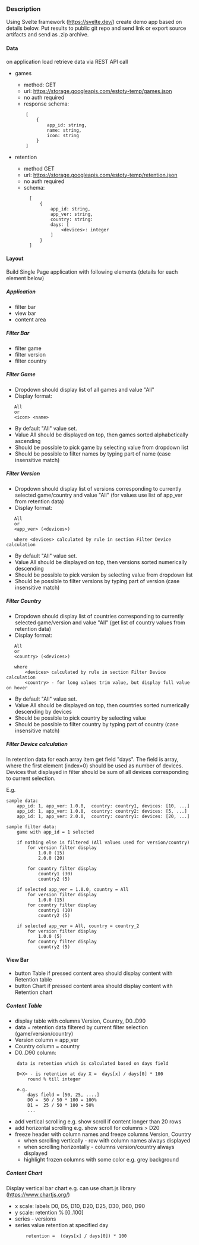 ### Description

Using Svelte framework (https://svelte.dev/) create demo app based on details below.
Put results to public git repo and send link or export source artifacts and send as .zip archive.

#### Data

on application load retrieve data via REST API call

- games

  - method: GET
  - url: https://storage.googleapis.com/estoty-temp/games.json
  - no auth required
  - response schema:

  ```
      [
          {
              app_id: string,
              name: string,
              icon: string
          }
      ]
  ```

- retention
  - method GET
  - url: https://storage.googleapis.com/estoty-temp/retention.json
  - no auth required
  - schema:
    ```
      [
          {
              app_id: string,
              app_ver: string,
              country: string:
              days: [
                  <devices>: integer
              ]
          }
      ]
    ```

#### Layout

Build Single Page application with following elements (details for each element below)

##### Application

- filter bar
- view bar
- content area

##### Filter Bar

- filter game
- filter version
- filter country

##### Filter Game

- Dropdown should display list of all games and value "All"
- Display format:

```
   All
   or
   <icon> <name>
```

- By default "All" value set.
- Value All should be displayed on top, then games sorted alphabetically ascending
- Should be possible to pick game by selecting value from dropdown list
- Should be possible to filter names by typing part of name (case insensitive match)

##### Filter Version

- Dropdown should display list of versions corresponding to currently selected game/country and value "All"
  (for values use list of app_ver from retention data)
- Display format:

```
   All
   or
   <app_ver> (<devices>)

   where <devices> calculated by rule in section Filter Device calculation
```

- By default "All" value set.
- Value All should be displayed on top, then versions sorted numerically descending
- Should be possible to pick version by selecting value from dropdown list
- Should be possible to filter versions by typing part of version (case insensitive match)

##### Filter Country

- Dropdown should display list of countries corresponding to currently selected game/version and value "All"
  (get list of country values from retention data)
- Display format:

```
   All
   or
   <country> (<devices>)

   where
       <devices> calculated by rule in section Filter Device calculation
       <country> - for long values trim value, but display full value on hover
```

- By default "All" value set.
- Value All should be displayed on top, then countries sorted numerically descending by devices
- Should be possible to pick country by selecting value
- Should be possible to filter country by typing part of country (case insensitive match)

##### Filter Device calculation

In retention data for each array item get field "days".
The field is array, where the first element (index=0) should be used as number of devices.
Devices that displayed in filter should be sum of all devices corresponding to current selection.

E.g.

```
sample data:
    app_id: 1, app_ver: 1.0.0,  country: country1, devices: [10, ...]
    app_id: 1, app_ver: 1.0.0,  country: country2: devices: [5, ...]
    app_id: 1, app_ver: 2.0.0,  country: country1: devices: [20, ...]

sample filter data:
    game with app_id = 1 selected

    if nothing else is filtered (All values used for version/country)
        for version filter display
            1.0.0 (15)
            2.0.0 (20)

        for country filter display
            country1 (30)
            country2 (5)

    if selected app_ver = 1.0.0, country = All
        for version filter display
            1.0.0 (15)
        for country filter display
            country1 (10)
            country2 (5)

    if selected app_ver = All, country = country_2
        for version filter display
            1.0.0 (5)
        for country filter display
            country2 (5)
```

#### View Bar

- button Table
  if pressed content area should display content with Retention table
- button Chart
  if pressed content area should display content with Retention chart

##### Content Table

- display table with columns Version, Country, D0..D90
- data = retention data filtered by current filter selection (game/version/country)
- Version column = app_ver
- Country column = country
- D0..D90 column:

```
    data is retention which is calculated based on days field

    D<X> - is retention at day X =  days[x] / days[0] * 100
        round % till integer

    e.g.
        days field = [50, 25, ....]
        D0 =  50 / 50 * 100 = 100%
        D1 =  25 / 50 * 100 = 50%
        ...
```

- add vertical scrolling e.g. show scroll if content longer than 20 rows
- add horizontal scrolling e.g. show scroll for columns > D20
- freeze header with column names and freeze columns Version, Country
  - when scrolling vertically - row with column names always displayed
  - when scrolling horizontally - columns version/country always displayed
  - highlight frozen columns with some color e.g. grey background

##### Content Chart

Display vertical bar chart e.g. can use chart.js library (https://www.chartjs.org/)

- x scale: labels D0, D5, D10, D20, D25, D30, D60, D90
- y scale: retention % [0..100]
- series - versions
- series value retention at specified day
  ```
      retention =  (days[x] / days[0]) * 100
  ```
